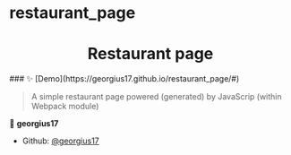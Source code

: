 # restaurant_page
<h1 align="center">Restaurant page</h1>
### ✨ [Demo](https://georgius17.github.io/restaurant_page/#)

> A simple restaurant page powered (generated) by JavaScrip (within Webpack module)

👤 **georgius17**

* Github: [@georgius17](https://github.com/georgius17)

